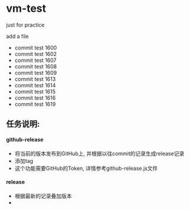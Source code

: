 # vm-test
just for practice

add a file

- commit test 1600
- commit test 1602
- commit test 1607
- commit test 1608
- commit test 1609
- commit test 1613
- commit test 1614
- commit test 1615
- commit test 1616
- commit test 1619


## 任务说明:

#### github-release

- 将当前的版本发布到GitHub上, 并根据以往commit的记录生成release记录
- 添加tag
- 这个功能需要GitHub的Token, 详情参考github-release.js文件

#### release

- 根据最新的记录叠加版本
-